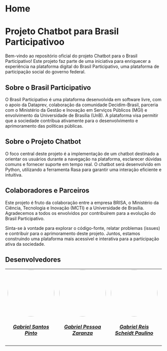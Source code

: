 # Home

# Projeto Chatbot para Brasil Participativoo

Bem-vindo ao repositório oficial do projeto Chatbot para o Brasil Participativo! Este projeto faz parte de uma iniciativa para enriquecer a experiência na plataforma digital do Brasil Participativo, uma plataforma de participação social do governo federal.

## Sobre o Brasil Participativo

O Brasil Participativo é uma plataforma desenvolvida em software livre, com o apoio da Dataprev, colaboração da comunidade Decidim-Brasil, parceria com o Ministério da Gestão e Inovação em Serviços Públicos (MGI) e envolvimento da Universidade de Brasília (UnB). A plataforma visa permitir que a sociedade contribua ativamente para o desenvolvimento e aprimoramento das políticas públicas.

## Sobre o Projeto Chatbot

O foco central deste projeto é a implementação de um chatbot destinado a orientar os usuários durante a navegação na plataforma, esclarecer dúvidas comuns e fornecer suporte em tempo real. O chatbot será desenvolvido em Python, utilizando a ferramenta Rasa para garantir uma interação eficiente e intuitiva.

## Colaboradores e Parceiros

Este projeto é fruto da colaboração entre a empresa BRISA, o Ministério da Ciência, Tecnologia e Inovação (MCTI) e a Universidade de Brasília. Agradecemos a todos os envolvidos por contribuírem para a evolução do Brasil Participativo.

Sinta-se à vontade para explorar o código-fonte, relatar problemas (issues) e contribuir para o aprimoramento deste projeto. Juntos, estamos construindo uma plataforma mais acessível e interativa para a participação ativa da sociedade.



## Desenvolvedores

<center>
<table style="margin-left: auto; margin-right: auto;">
    <tr>
        <td align="center">
            <a href="https://github.com/GabrielSPinto">
                <img style="border-radius: 50%;" src="https://avatars.githubusercontent.com/u/144184007?v=4" width="150px;"/>
                <h5 class="text-center">Gabriel Santos Pinto</h5>
            </a>
        </td>
        <td align="center">
            <a href="https://github.com/GZaranza">
                <img style="border-radius: 50%;" src="https://avatars.githubusercontent.com/u/116514986?v=4" width="150px;"/>
                <h5 class="text-center">Gabriel Pessoa Zaranza</h5>
            </a>
        </td>
        <td align="center">
            <a href="https://github.com/Gxaite">
                <img style="border-radius: 50%;" src="https://avatars.githubusercontent.com/u/111130521?v=4" width="150px;"/>
                <h5 class="text-center">Gabriel Reis Scheidt Paulino</h5>
            </a>
        </td>
        </td>
        <td align="center">
            <a href="https://github.com/seraphritt">
                <img style="border-radius: 50%;" src="https://avatars.githubusercontent.com/u/84244850?v=4" width="150px;"/>
                <h5 class="text-center">Isaque Augusto da Silva Santos</h5>
            </a>
        </td>
        <td align="center">
            <a href="https://github.com/ThiagoMarquesAeroespacial">
                <img style="border-radius: 50%;" src="https://avatars.githubusercontent.com/u/125684199?v=4" width="150px;"/>
                <h5 class="text-center">Thiago Henrique Marques Rocha</h5>
            </a>
        </td>
</table>
</center>